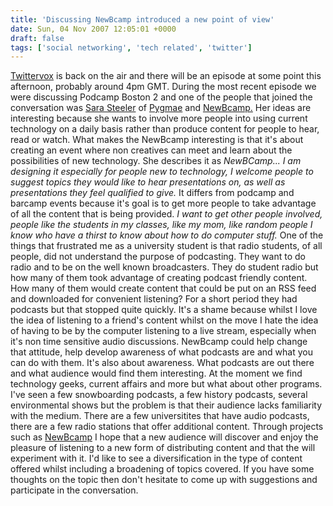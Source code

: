 ```yaml
---
title: 'Discussing NewBcamp introduced a new point of view'
date: Sun, 04 Nov 2007 12:05:01 +0000
draft: false
tags: ['social networking', 'tech related', 'twitter']
---
```


[Twittervox](http://operator11.com/shows/3235/episodes/28463) is back on the air and there will be an episode at some point this afternoon, probably around 4pm GMT. During the most recent episode we were discussing Podcamp Boston 2 and one of the people that joined the conversation was [Sara Steeler](http://twitter.com/saranicole) of [Pygmae](http://pygmea.wordpress.com/) and [NewBcamp.](http://newbcamp08.wetpaint.com/?t=anon) Her ideas are interesting because she wants to involve more people into using current technology on a daily basis rather than produce content for people to hear, read or watch. What makes the NewBcamp interesting is that it's about creating an event where non creatives can meet and learn about the possibilities of new technology. She describes it as _NewBCamp... I am designing it especially for people new to technology, I welcome people to suggest topics they would like to hear presentations on, as well as presentations they feel qualified to give._ It differs from podcamp and barcamp events because it's goal is to get more people to take advantage of all the content that is being provided. _I want to get other people involved, people like the students in my classes, like my mom, like random people I know who have a thirst to know about how to do computer stuff._ One of the things that frustrated me as a university student is that radio students, of all people, did not understand the purpose of podcasting. They want to do radio and to be on the well known broadcasters. They do student radio but how many of them took advantage of creating podcast friendly content. How many of them would create content that could be put on an RSS feed and downloaded for convenient listening? For a short period they had podcasts but that stopped quite quickly. It's a shame because whilst I love the idea of listening to a friend's content whilst on the move I hate the idea of having to be by the computer listening to a live stream, especially when it's non time sensitive audio discussions. NewBcamp could help change that attitude, help develop awareness of what podcasts are and what you can do with them. It's also about awareness. What podcasts are out there and what audience would find them interesting. At the moment we find technology geeks, current affairs and more but what about other programs. I've seen a few snowboarding podcasts, a few history podcasts, several environmental shows but the problem is that their audience lacks familiarity with the medium. There are a few universitites that have audio podcasts, there are a few radio stations that offer additional content. Through projects such as [NewBcamp](http://newbcamp08.wetpaint.com/?t=anon) I hope that a new audience will discover and enjoy the pleasure of listening to a new form of distributing content and that the will experiment with it. I'd like to see a diversification in the type of content offered whilst including a broadening of topics covered. If you have some thoughts on the topic then don't hesitate to come up with suggestions and participate in the conversation.